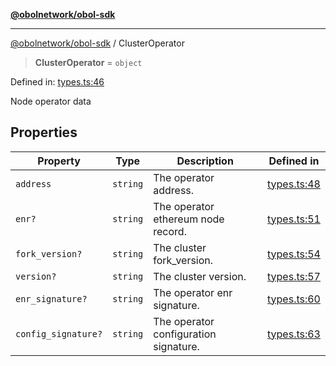 [**@obolnetwork/obol-sdk**](../index.md)

***

[@obolnetwork/obol-sdk](../index.md) / ClusterOperator

> **ClusterOperator** = `object`

Defined in: [types.ts:46](https://github.com/ObolNetwork/obol-sdk/blob/d77f4594233f658ddb52882926187420144e316d/src/types.ts#L46)

Node operator data

## Properties

| Property | Type | Description | Defined in |
| ------ | ------ | ------ | ------ |
| <a id="address"></a> `address` | `string` | The operator address. | [types.ts:48](https://github.com/ObolNetwork/obol-sdk/blob/d77f4594233f658ddb52882926187420144e316d/src/types.ts#L48) |
| <a id="enr"></a> `enr?` | `string` | The operator ethereum node record. | [types.ts:51](https://github.com/ObolNetwork/obol-sdk/blob/d77f4594233f658ddb52882926187420144e316d/src/types.ts#L51) |
| <a id="fork_version"></a> `fork_version?` | `string` | The cluster fork_version. | [types.ts:54](https://github.com/ObolNetwork/obol-sdk/blob/d77f4594233f658ddb52882926187420144e316d/src/types.ts#L54) |
| <a id="version"></a> `version?` | `string` | The cluster version. | [types.ts:57](https://github.com/ObolNetwork/obol-sdk/blob/d77f4594233f658ddb52882926187420144e316d/src/types.ts#L57) |
| <a id="enr_signature"></a> `enr_signature?` | `string` | The operator enr signature. | [types.ts:60](https://github.com/ObolNetwork/obol-sdk/blob/d77f4594233f658ddb52882926187420144e316d/src/types.ts#L60) |
| <a id="config_signature"></a> `config_signature?` | `string` | The operator configuration signature. | [types.ts:63](https://github.com/ObolNetwork/obol-sdk/blob/d77f4594233f658ddb52882926187420144e316d/src/types.ts#L63) |
